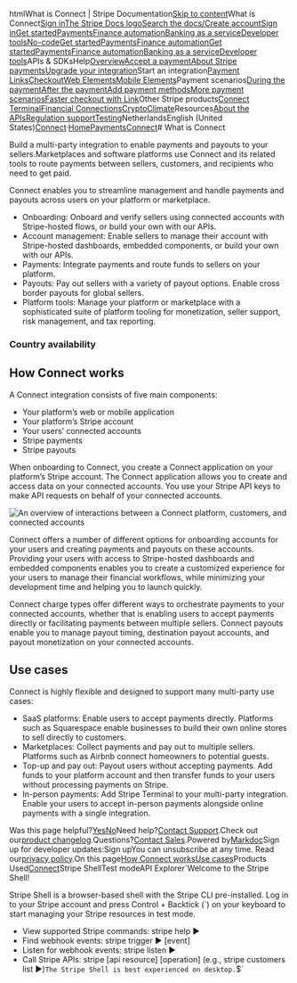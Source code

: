 htmlWhat is Connect | Stripe Documentation[Skip to content](#main-content)What is Connect[Sign in](https://dashboard.stripe.com/login?redirect=https%3A%2F%2Fdocs.stripe.com%2Fconnect%2Foverview)[The Stripe Docs logo](/)[Search the docs/](#)[Create account](https://dashboard.stripe.com/register/connect)[Sign in](https://dashboard.stripe.com/login?redirect=https%3A%2F%2Fdocs.stripe.com%2Fconnect%2Foverview)[Get started](/get-started)[Payments](/payments)[Finance automation](/finance-automation)[Banking as a service](/financial-services)[Developer tools](/development)[No-code](/no-code)[Get started](/get-started)[Payments](/payments)[Finance automation](/finance-automation)[](#)[Get started](/get-started)[Payments](/payments)[Finance automation](/finance-automation)[Banking as a service](/financial-services)[Developer tools](/development)[](#)APIs & SDKsHelp[Overview](/docs/payments)[Accept a payment](#)[About Stripe payments](#)[Upgrade your integration](/docs/payments/upgrades)Start an integration[Payment Links](#)[Checkout](#)[Web Elements](#)[Mobile Elements](#)Payment scenarios[During the payment](#)[After the payment](#)[Add payment methods](#)[More payment scenarios](#)[Faster checkout with Link](#)Other Stripe products[Connect](#)
[Terminal](#)[Financial Connections](#)[Crypto](#)[Climate](#)Resources[About the APIs](#)[Regulation support](#)[Testing](/docs/testing)NetherlandsEnglish (United States)[](#)[](#)[Connect](/connect)·[Home](/docs)[Payments](/docs/payments)[Connect](/docs/connect)# What is Connect

Build a multi-party integration to enable payments and payouts to your sellers.Marketplaces and software platforms use Connect and its related tools to route payments between sellers, customers, and recipients who need to get paid.

Connect enables you to streamline management and handle payments and payouts across users on your platform or marketplace.

- Onboarding: Onboard and verify sellers using connected accounts with Stripe-hosted flows, or build your own with our APIs.
- Account management: Enable sellers to manage their account with Stripe-hosted dashboards, embedded components, or build your own with our APIs.
- Payments: Integrate payments and route funds to sellers on your platform.
- Payouts: Pay out sellers with a variety of payout options. Enable cross border payouts for global sellers.
- Platform tools: Manage your platform or marketplace with a sophisticated suite of platform tooling for monetization, seller support, risk management, and tax reporting.

### Country availability

## How Connect works

A Connect integration consists of five main components:

- Your platform’s web or mobile application
- Your platform’s Stripe account
- Your users’ connected accounts
- Stripe payments
- Stripe payouts

When onboarding to Connect, you create a Connect application on your platform’s Stripe account. The Connect application allows you to create and access data on your connected accounts. You use your Stripe API keys to make API requests on behalf of your connected accounts.

![An overview of interactions between a Connect platform, customers, and connected accounts](https://b.stripecdn.com/docs-statics-srv/assets/connect-overview.c6c7d0fac01a655bc51523add1eecd21.png)

Connect offers a number of different options for onboarding accounts for your users and creating payments and payouts on these accounts. Providing your users with access to Stripe-hosted dashboards and embedded components enables you to create a customized experience for your users to manage their financial workflows, while minimizing your development time and helping you to launch quickly.

Connect charge types offer different ways to orchestrate payments to your connected accounts, whether that is enabling users to accept payments directly or facilitating payments between multiple sellers. Connect payouts enable you to manage payout timing, destination payout accounts, and payout monetization on your connected accounts.

## Use cases

Connect is highly flexible and designed to support many multi-party use cases:

- SaaS platforms: Enable users to accept payments directly. Platforms such as Squarespace enable businesses to build their own online stores to sell directly to customers.
- Marketplaces: Collect payments and pay out to multiple sellers. Platforms such as Airbnb connect homeowners to potential guests.
- Top-up and pay out: Payout users without accepting payments. Add funds to your platform account and then transfer funds to your users without processing payments on Stripe.
- In-person payments: Add Stripe Terminal to your multi-party integration. Enable your users to accept in-person payments alongside online payments with a single integration.

Was this page helpful?[Yes](#)[No](#)Need help?[Contact Support](https://support.stripe.com/).Check out our[product changelog](https://stripe.com/blog/changelog).Questions?[Contact Sales](https://stripe.com/contact/sales).Powered by[Markdoc](https://markdoc.dev)Sign up for developer updates:Sign upYou can unsubscribe at any time. Read our[privacy policy](https://stripe.com/privacy).On this page[How Connect works](#how-connect-works)[Use cases](#use-cases)Products Used[Connect](/connect)Stripe ShellTest modeAPI Explorer[](https://stripe.com/docs/stripe-cli#install)`Welcome to the Stripe Shell!

Stripe Shell is a browser-based shell with the Stripe CLI pre-installed. Log in to your
Stripe account and press Control + Backtick (`) on your keyboard to start managing your Stripe
resources in test mode.

- View supported Stripe commands: stripe help ▶️
- Find webhook events: stripe trigger ▶️ [event]
- Listen for webhook events: stripe listen ▶
- Call Stripe APIs: stripe [api resource] [operation] (e.g., stripe customers list ▶️)`The Stripe Shell is best experienced on desktop.`$`